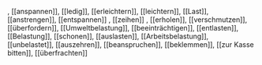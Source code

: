 , [[anspannen]], [[ledig]], [[erleichtern]], [[leichtern]], [[Last]], [[anstrengen]], [[entspannen]]
, [[zeihen]]
, [[erholen]], [[verschmutzen]], [[überfordern]], [[Umweltbelastung]], [[beeinträchtigen]], [[entlasten]], [[Belastung]], [[schonen]], [[auslasten]], [[Arbeitsbelastung]], [[unbelastet]], [[auszehren]], [[beanspruchen]], [[beklemmen]], [[zur Kasse bitten]], [[überfrachten]]